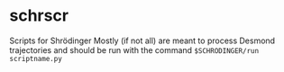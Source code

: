 # schrscr
Scripts for Shrödinger 
Mostly (if not all) are meant to process Desmond trajectories and should be run
with the command `$SCHRODINGER/run scriptname.py`
